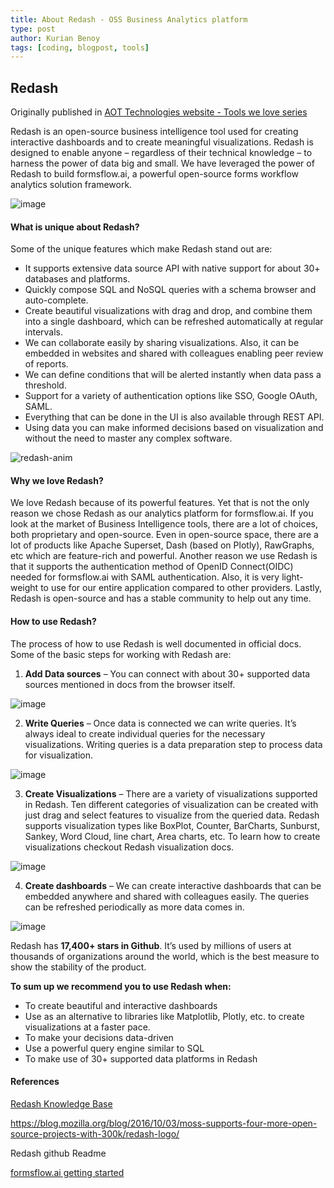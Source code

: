 ```yaml
---
title: About Redash - OSS Business Analytics platform
type: post
author: Kurian Benoy
tags: [coding, blogpost, tools]
---
```


## Redash

Originally published in [AOT Technologies website - Tools we love series](https://www.aot-technologies.com/tools-we-love-redash/)

Redash is an open-source business intelligence tool used for creating interactive dashboards and to create meaningful visualizations. Redash is designed to enable anyone – regardless of their technical knowledge – to harness the power of data big and small. We have leveraged the power of Redash to build formsflow.ai, a powerful open-source forms workflow analytics solution framework.

![image](https://user-images.githubusercontent.com/24592806/104202500-02bda800-5451-11eb-8a08-1630ad8f2786.png)
 
#### What is unique about Redash?

Some of the unique features which make Redash stand out are:

- It supports extensive data source API with native support for about 30+ databases and platforms.
- Quickly compose SQL and NoSQL queries with a schema browser and auto-complete.
- Create beautiful visualizations with drag and drop, and combine them into a single dashboard, which can be refreshed automatically at regular intervals.
- We can collaborate easily by sharing visualizations. Also, it can be embedded in websites and shared with colleagues enabling peer review of reports.
- We can define conditions that will be alerted instantly when data pass a threshold.
- Support for a variety of authentication options like SSO, Google OAuth, SAML.
- Everything that can be done in the UI is also available through REST API.
- Using data you can make informed decisions based on visualization and without the need to master any complex software.


![redash-anim](https://user-images.githubusercontent.com/24592806/104203007-a5762680-5451-11eb-8d58-75c27df2641d.gif)

#### Why we love Redash?

We love Redash because of its powerful features. Yet that is not the only reason we chose Redash as our analytics platform for formsflow.ai. If you look at the market of Business Intelligence tools, there are a lot of choices, both proprietary and open-source. Even in open-source space, there are a lot of products like Apache Superset, Dash (based on Plotly), RawGraphs, etc which are feature-rich and powerful.
Another reason we use Redash is that it supports the authentication method of OpenID Connect(OIDC) needed for formsflow.ai with SAML authentication. Also, it is very light-weight to use for our entire application compared to other providers. Lastly, Redash is open-source and has a stable community to help out any time.

#### How to use Redash?

The process of how to use Redash is well documented in official docs. Some of the basic steps for working with Redash are:

1. **Add Data sources** – You can connect with about 30+ supported data sources mentioned in docs from the browser itself.

![image](https://user-images.githubusercontent.com/24592806/104202583-1c5eef80-5451-11eb-9498-ed0a6cdf6434.png)

2. **Write Queries** – Once data is connected we can write queries. It’s always ideal to create individual queries for the necessary visualizations. Writing queries is a data preparation step to process data for visualization.

![image](https://user-images.githubusercontent.com/24592806/104202610-241e9400-5451-11eb-820e-5f2f346eea07.png)

3. **Create Visualizations** – There are a variety of visualizations supported in Redash. Ten different categories of visualization can be created with just drag and select features to visualize from the queried data. Redash supports visualization types like BoxPlot, Counter, BarCharts, Sunburst, Sankey, Word Cloud, line chart, Area charts, etc. To learn how to create visualizations checkout Redash visualization docs.


![image](https://user-images.githubusercontent.com/24592806/104202640-2f71bf80-5451-11eb-9d86-aaf7e77e79fc.png)

4. **Create dashboards** – We can create interactive dashboards that can be embedded anywhere and shared with colleagues easily. The queries can be refreshed periodically as more data comes in.

![image](https://user-images.githubusercontent.com/24592806/104202668-38fb2780-5451-11eb-8cf6-8ef130923a6c.png)

Redash has **17,400+ stars in Github**. It’s used by millions of users at thousands of organizations around the world, which is the best measure to show the stability of the product.

**To sum up we recommend you to use Redash when:**

- To create beautiful and interactive dashboards
- Use as an alternative to libraries like Matplotlib, Plotly, etc. to create visualizations at a faster pace.
- To make your decisions data-driven
- Use a powerful query engine similar to SQL
- To make use of 30+ supported data platforms in Redash

#### References

[Redash Knowledge Base](https://redash.io/help/)

https://blog.mozilla.org/blog/2016/10/03/moss-supports-four-more-open-source-projects-with-300k/redash-logo/

Redash github Readme

[formsflow.ai getting started](https://formsflow.ai/get-started/)
